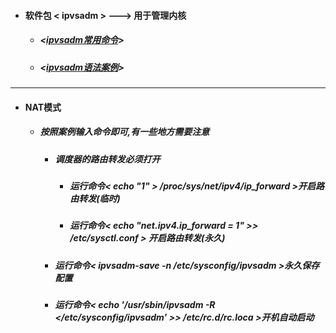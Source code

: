 - ####  软件包 < ipvsadm > ---> 用于管理内核
  - ##### <[ipvsadm常用命令](https://github.com/guiaiy/linux/blob/master/LVS/%E9%80%89%E9%A1%B9.png)>
  - ##### <[ipvsadm语法案例](https://github.com/guiaiy/linux/blob/master/LVS/%E6%A1%88%E4%BE%8B.png)>
---
- #### NAT模式
  - ##### 按照案例输入命令即可,有一些地方需要注意
    - ##### 调度器的路由转发必须打开
        - ##### 运行命令< echo "1" > /proc/sys/net/ipv4/ip_forward >开启路由转发(临时)
        - ##### 运行命令< echo "net.ipv4.ip_forward = 1" >> /etc/sysctl.conf > 开启路由转发(永久)
    - ##### 运行命令< ipvsadm-save -n /etc/sysconfig/ipvsadm >永久保存配置
    - ##### 运行命令< echo '/usr/sbin/ipvsadm -R </etc/sysconfig/ipvsadm' >> /etc/rc.d/rc.loca >开机自动启动   
